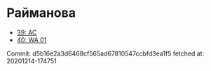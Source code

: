 # Райманова
- [39: AC](39.md)
- [40: WA 01](40.md)

Commit: d5b16e2a3d6468cf565ad67810547ccbfd3ea1f5
 fetched at: 20201214-174751
